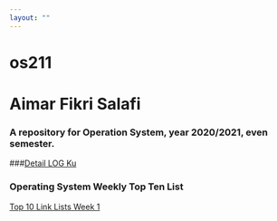 ```yaml
---
layout: ""
---
```



# os211
 # Aimar Fikri Salafi
 ###  A repository for Operation System, year 2020/2021, even semester.

 ###[Detail LOG Ku](https://github.com/Night1010/os211/blob/master/TXT/mylog.txt ) 


 ### Operating System Weekly Top Ten List
 [Top 10 Link Lists Week 1](./w01)
